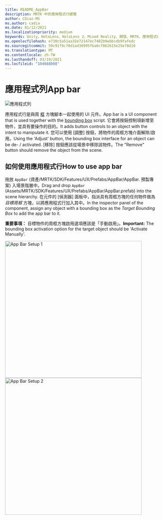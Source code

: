 ```yaml
---
title: README_AppBar
description: MRTK 中的應用程式行總覽
author: CDiaz-MS
ms.author: cadia
ms.date: 01/12/2021
ms.localizationpriority: medium
keywords: Unity、HoloLens、HoloLens 2、Mixed Reality、開發、MRTK、應用程式行、
ms.openlocfilehash: e730c5a51aa32e72147ec7482b9ebbcdb9fafedc
ms.sourcegitcommit: 59c91f8c70d1ad30995fba6cf862615e25e78d10
ms.translationtype: MT
ms.contentlocale: zh-TW
ms.lasthandoff: 03/19/2021
ms.locfileid: "104688808"
---
```

# <a name="app-bar"></a><span data-ttu-id="4b01c-104">應用程式列</span><span class="sxs-lookup"><span data-stu-id="4b01c-104">App bar</span></span>

![應用程式列](Images/AppBar/MRTK_AppBar_Main.png)

<span data-ttu-id="4b01c-106">應用程式行是與周 [框](README_BoundingBox.md) 方塊腳本一起使用的 UI 元件。</span><span class="sxs-lookup"><span data-stu-id="4b01c-106">App bar is a UI component that is used together with the [bounding box](README_BoundingBox.md) script.</span></span> <span data-ttu-id="4b01c-107">它會將按鈕控制項新增至物件，並具有要操作的目的。</span><span class="sxs-lookup"><span data-stu-id="4b01c-107">It adds button controls to an object with the intent to manipulate it.</span></span> <span data-ttu-id="4b01c-108">您可以使用 [調整] 按鈕，將物件的周框方塊介面解除/啟用。</span><span class="sxs-lookup"><span data-stu-id="4b01c-108">Using the 'Adjust' button, the bounding box interface for an object can be de- / activated.</span></span> <span data-ttu-id="4b01c-109">[移除] 按鈕應該從場景中移除該物件。</span><span class="sxs-lookup"><span data-stu-id="4b01c-109">The "Remove" button should remove the object from the scene.</span></span>

## <a name="how-to-use-app-bar"></a><span data-ttu-id="4b01c-110">如何使用應用程式行</span><span class="sxs-lookup"><span data-stu-id="4b01c-110">How to use app bar</span></span>

<span data-ttu-id="4b01c-111">拖放 `AppBar` (資產/MRTK/SDK/Features/UX/Prefabs/AppBar/AppBar. 預製專案) 入場景階層中。</span><span class="sxs-lookup"><span data-stu-id="4b01c-111">Drag and drop `AppBar` (Assets/MRTK/SDK/Features/UX/Prefabs/AppBar/AppBar.prefab) into the scene hierarchy.</span></span> <span data-ttu-id="4b01c-112">在元件的 [偵測器] 面板中，指派具有周框方塊的任何物件做為 *目標周框* 方塊，以將應用程式行加入其中。</span><span class="sxs-lookup"><span data-stu-id="4b01c-112">In the inspector panel of the component, assign any object with a bounding box as the *Target Bounding Box* to add the app bar to it.</span></span>

<span data-ttu-id="4b01c-113">**重要事項：** 目標物件的周框方塊啟用選項應該是「手動啟用」。</span><span class="sxs-lookup"><span data-stu-id="4b01c-113">**Important:** The bounding box activation option for the target object should be 'Activate Manually'.</span></span>

<img src="Images/AppBar/MRTK_AppBar_Setup1.png" width="450" alt="App Bar Setup 1">

<img src="Images/AppBar/MRTK_AppBar_Setup2.png" width="450" alt="App Bar Setup 2">

